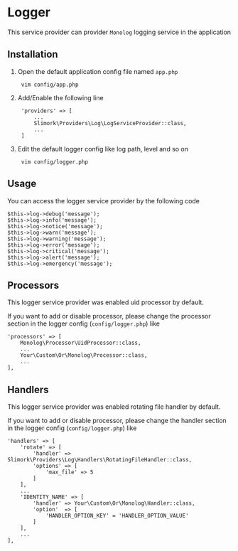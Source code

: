 # Logger

This service provider can provider `Monolog` logging service in the application

## Installation

1. Open the default application config file named `app.php`

        vim config/app.php

2. Add/Enable the following line

        'providers' => [
            ...
            Slimork\Providers\Log\LogServiceProvider::class,
            ...
        ]

3. Edit the default logger config like log path, level and so on

        vim config/logger.php

## Usage

You can access the logger service provider by the following code

    $this->log->debug('message');
    $this->log->info('message');
    $this->log->notice('message');
    $this->log->warn('message');
    $this->log->warning('message');
    $this->log->error('message');
    $this->log->critical('message');
    $this->log->alert('message');
    $this->log->emergency('message');

## Processors

This logger service provider was enabled uid processor by default.

If you want to add or disable processor, please change the processor section in the logger config (`config/logger.php`) like

    'processors' => [
        Monolog\Processor\UidProcessor::class,
        ...
        Your\Custom\Or\Monolog\Processor::class,
        ...
    ],

## Handlers

This logger service provider was enabled rotating file handler by default.

If you want to add or disable processor, please change the handler section in the logger config (`config/logger.php`) like

    'handlers' => [
        'rotate' => [
            'handler' => Slimork\Providers\Log\Handlers\RotatingFileHandler::class,
            'options' => [
                'max_file' => 5
            ]
        ],
        ...
        'IDENTITY_NAME' => [
            'handler' => Your\Custom\Or\Monolog\Handler::class,
            'option'  => [
                'HANDLER_OPTION_KEY' = 'HANDLER_OPTION_VALUE'
            ]
        ],
        ...
    ],

